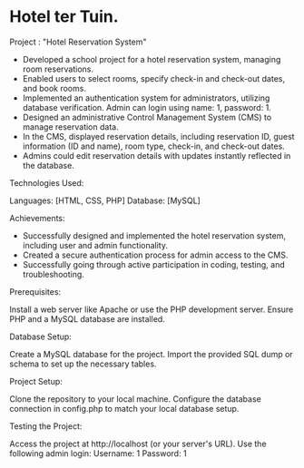 ﻿# Hotel ter Tuin.

Project : "Hotel Reservation System"

- Developed a school project for a hotel reservation system, managing room reservations.
- Enabled users to select rooms, specify check-in and check-out dates, and book rooms.
- Implemented an authentication system for administrators, utilizing database verification. Admin can login using name: 1, password: 1.
- Designed an administrative Control Management System (CMS) to manage reservation data.
- In the CMS, displayed reservation details, including reservation ID, guest information (ID and name), room type, check-in, and check-out dates.
- Admins could edit reservation details with updates instantly reflected in the database.

Technologies Used:

Languages: [HTML, CSS, PHP]
Database: [MySQL]

Achievements:

- Successfully designed and implemented the hotel reservation system, including user and admin functionality.
- Created a secure authentication process for admin access to the CMS.
- Successfully going through active participation in coding, testing, and troubleshooting.

Prerequisites:

Install a web server like Apache or use the PHP development server.
Ensure PHP and a MySQL database are installed.

Database Setup:

Create a MySQL database for the project.
Import the provided SQL dump or schema to set up the necessary tables.

Project Setup:

Clone the repository to your local machine.
Configure the database connection in config.php to match your local database setup.

Testing the Project:

Access the project at http://localhost (or your server's URL).
Use the following admin login:
Username: 1
Password: 1
